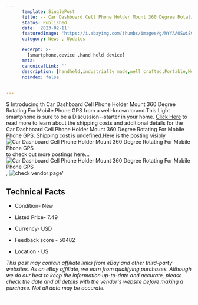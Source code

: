 ```yaml
---
      template: SinglePost
      title: -- Car Dashboard Cell Phone Holder Mount 360 Degree Rotating For Mobile Phone GPS
      status: Published
      date: '2023-02-11'
      featuredImage: 'https://i.ebayimg.com/thumbs/images/g/hYYAAOSwi89hA10I/s-l225.jpg'
      category: News , Updates

      excerpt: >-
        [smartphone,device ,hand held device]
      meta:
      canonicalLink: ''
      description: [handheld,industrially made,well crafted,Portable,Mobile,Compact,Convenient,Lightweight,Maneuverable,Man-portable,Miniature,Carriable,Hand-held,Light,Holdable,Transportable,Mobile device,Pocket-sized,On-the-go,Wireless,Cordless,Compact size,Convenient size, smartphone,device ,hand held device]
      noindex: false
      

---
```

$
      Introducing th Car Dashboard Cell Phone Holder Mount 360 Degree Rotating For Mobile Phone GPS from a well-known brand.This Light smartphone is sure to be a Discussion--starter in your home. [Click Here](https://www.ebay.com/itm/393472741105?hash=item5b9ccd8ef1%3Ag%3AhYYAAOSwi89hA10I&mkevt=1&mkcid=1&mkrid=711-53200-19255-0&campid=%253CePNCampaignId%253E&customid=%253CreferenceId%253E&toolid=10049) to read more to learn about the shipping costs and additional details for the Car Dashboard Cell Phone Holder Mount 360 Degree Rotating For Mobile Phone GPS. Shipping cost is undefined.Here is the posting visibly ![Car Dashboard Cell Phone Holder Mount 360 Degree Rotating For Mobile Phone GPS](https://i.ebayimg.com/thumbs/images/g/hYYAAOSwi89hA10I/s-l225.jpg) to check out more postings here... ![Car Dashboard Cell Phone Holder Mount 360 Degree Rotating For Mobile Phone GPS](https://i.ebayimg.com/images/g/hYYAAOSwi89hA10I/s-l1200.jpg), ![check vendor page](https://origin-galleryplus.ebayimg.com/ws/web/393472741105_2_0_1/225x225.jpg,https://origin-galleryplus.ebayimg.com/ws/web/393472741105_3_0_1/225x225.jpg,https://origin-galleryplus.ebayimg.com/ws/web/393472741105_4_0_1/225x225.jpg,https://origin-galleryplus.ebayimg.com/ws/web/393472741105_5_0_1/225x225.jpg,https://origin-galleryplus.ebayimg.com/ws/web/393472741105_6_0_1/225x225.jpg,https://origin-galleryplus.ebayimg.com/ws/web/393472741105_7_0_1/225x225.jpg,https://origin-galleryplus.ebayimg.com/ws/web/393472741105_8_0_1/225x225.jpg,https://origin-galleryplus.ebayimg.com/ws/web/393472741105_9_0_1/225x225.jpg,https://origin-galleryplus.ebayimg.com/ws/web/393472741105_10_0_1/225x225.jpg,https://origin-galleryplus.ebayimg.com/ws/web/393472741105_11_0_1/225x225.jpg,https://origin-galleryplus.ebayimg.com/ws/web/393472741105_12_0_1/225x225.jpg)'

      

 ## Technical Facts 



     
      

 - Condition- New 


      

 - Listed Price- 7.49 


      

 - Currency- USD 


      

 - Feedback score - 50482 


      

 - Location - US 


      
      

 *_This post may contain affiliate links from eBay and other third-party websites. As an eBay affiliate, we earn from qualifying purchases. Although we do our best to keep the information up-to-date and accurate, please check the date and all details with the vendor's website before making a purchase. Not all data may be accurate._*




      -
